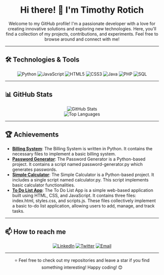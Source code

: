 <h1 align="center">Hi there! 👋 I'm Timothy Rotich</h1>

<p align="center">
  Welcome to my GitHub profile! I'm a passionate developer with a love for creating innovative solutions and exploring new technologies. Here, you'll find a collection of my projects, contributions, and experiments. Feel free to browse around and connect with me!
</p>

---

## 🛠 Technologies & Tools

<p align="center">
  <img src="https://img.shields.io/badge/Python-3670A0?style=for-the-badge&logo=python&logoColor=ffdd54" alt="Python" />
  <img src="https://img.shields.io/badge/JavaScript-323330?style=for-the-badge&logo=javascript&logoColor=F7DF1E" alt="JavaScript" />
  <img src="https://img.shields.io/badge/HTML5-E34F26?style=for-the-badge&logo=html5&logoColor=white" alt="HTML5" />
  <img src="https://img.shields.io/badge/CSS3-1572B6?style=for-the-badge&logo=css3&logoColor=white" alt="CSS3" />
  <img src="https://img.shields.io/badge/Java-ED8B00?style=for-the-badge&logo=java&logoColor=white" alt="Java" />
  <img src="https://img.shields.io/badge/PHP-777BB4?style=for-the-badge&logo=php&logoColor=white" alt="PHP" />
  <img src="https://img.shields.io/badge/SQL-4479A1?style=for-the-badge&logo=sql&logoColor=white" alt="SQL" />
</p>

---

## 📊 GitHub Stats

<p align="center">
  <img src="https://github-readme-stats.vercel.app/api?username=rotichtimothy&show_icons=true&theme=radical" alt="GitHub Stats" />
  <br>
  <img src="https://github-readme-stats.vercel.app/api/top-langs/?username=rotichtimothy&layout=compact&theme=radical" alt="Top Languages" />
</p>

---

## 🏆 Achievements

- **[Billing System](https://github.com/rotichtimothy/Billing-System)**: The Billing System is written in Python. It contains the necessary files to implement a basic billing system.
- **[Password Generator](https://github.com/rotichtimothy/Password-Generator)**: The Password Generator is a Python-based project. It contains a script named password-generator.py which generates passwords.
- **[Simple Calculator](https://github.com/rotichtimothy/simple-calculator)**: The Simple Calculator is a Python-based project. It includes a single script named calculator.py. This script implements basic calculator functionalities.
- **[To Do List App](https://github.com/rotichtimothy/to-do-list-app)**: The To Do List App is a simple web-based application built using HTML, CSS, and JavaScript. It contains three files: index.html, styles.css, and scripts.js. These files collectively implement a basic to-do list application, allowing users to add, manage, and track tasks.

---

## 📫 How to reach me

<p align="center">
  <a href="https://www.linkedin.com/in/timothy-rotich-ab414a2a7/"><img src="https://img.shields.io/badge/LinkedIn-0A66C2?style=for-the-badge&logo=linkedin&logoColor=white" alt="LinkedIn" /></a>
  <a href="https://x.com/rtechietim59053"><img src="https://img.shields.io/badge/Twitter-1DA1F2?style=for-the-badge&logo=twitter&logoColor=white" alt="Twitter" /></a>
  <a href="mailto:rotichtimothy202@gmail.com"><img src="https://img.shields.io/badge/Email-D14836?style=for-the-badge&logo=gmail&logoColor=white" alt="Email" /></a>
</p>

---

<p align="center">
  ⭐️ Feel free to check out my repositories and leave a star if you find something interesting! Happy coding! 😊
</p>
